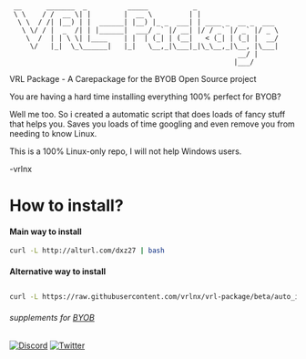 ```


 __      _______  _          _____           _                    
 \ \    / /  __ \| |        |  __ \         | |                   
  \ \  / /| |__) | |  ______| |__) |_ _  ___| | ____ _  __ _  ___ 
   \ \/ / |  _  /| | |______|  ___/ _` |/ __| |/ / _` |/ _` |/ _ \
    \  /  | | \ \| |____    | |  | (_| | (__|   < (_| | (_| |  __/
     \/   |_|  \_\______|   |_|   \__,_|\___|_|\_\__,_|\__, |\___|
                                                        __/ |     
                                                       |___/      

```

VRL Package - A Carepackage for the BYOB Open Source project

You are having a hard time installing everything 100% perfect for BYOB?

Well me too. So i created a automatic script that does loads of fancy stuff that helps you.
Saves you loads of time googling and even remove you from needing to know Linux.

This is a 100% Linux-only repo, I will not help Windows users.

-vrlnx


# How to install?

#### Main way to install
```sh
curl -L http://alturl.com/dxz27 | bash
```

#### Alternative way to install
## 
```sh
curl -L https://raw.githubusercontent.com/vrlnx/vrl-package/beta/auto_install/installer.sh | bash
```
###### _supplements for [BYOB](https://github.com/vrlnx/byob)_
[![Discord](https://i.imgur.com/OJ4Bf1B.png)](https://discord.gg/mvPaWR3)
[![Twitter](https://panels-images.twitch.tv/panel-149277123-image-4f344ba3-65b2-43d9-adaf-651cf629cf05)](https://twitter.com/vrlinux)
